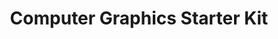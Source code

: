 ---
title: Computer Graphics Starter Kit
categories: [Graphics, OpenGl, C++]
image: https://mdalbinhossain.github.io/Computer-Graphics/Screenshot.png
description: Curated package that provides everything you need to get started with OpenGL in C++
download_url: https://mdalbinhossain.github.io/Computer-Graphics/
external_url: https://mdalbinhossain.github.io/Chatbot/
---
